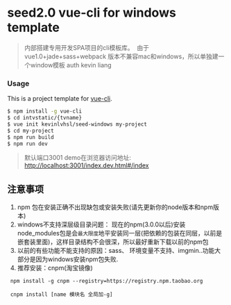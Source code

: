 #  seed2.0 vue-cli for windows template
> 内部搭建专用开发SPA项目的cli模板库。
  由于vue1.0+jade+sass+webpack 版本不兼容mac和windows，所以单独建一个window模板
> auth kevin liang

### Usage

This is a project template for [vue-cli](https://github.com/vuejs/vue-cli).

``` bash
$ npm install -g vue-cli
$ cd intvstatic/{tvname}
$ vue init kevinlvhsl/seed-windows my-project
$ cd my-project
$ npm run build
$ npm run dev
```
> 默认端口3001   demo在浏览器访问地址: [http://localhost:3001/index.dev.html#/index](http://localhost:3001/index.dev.html#/index)

## 注意事项
1. npm 包在安装正确不出现缺包或安装失败(请先更新你的node版本和npm版本)
2. windows不支持深层级目录问题： 现在的npm(3.0.0以后)安装node_modules包是会`最大限度`地平安装同一层(把依赖的包装在同层，以前是嵌套装里面)，这样目录结构不会很深，所以最好重新下载以前的npm包
3. 以前的有些功能不能支持的原因：sass、 环境变量不支持、imgmin..功能大部分是因为windows安装npm包失败.
4. 推荐安装：cnpm(淘宝镜像)
```
 npm install -g cnpm --registry=https://registry.npm.taobao.org
 
 cnpm install [name 模块名 全局加-g]
```
